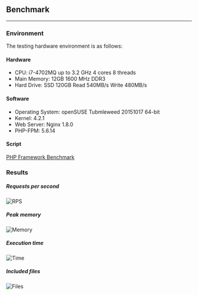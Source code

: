## Benchmark
***
### Environment
The testing hardware environment is as follows:

#### Hardware
* CPU: i7-4702MQ up to 3.2 GHz 4 cores 8 threads
* Main Memory: 12GB 1600 MHz DDR3
* Hard Drive: SSD 120GB Read 540MB/s Write 480MB/s

#### Software
* Operating System: openSUSE Tubmleweed 20151017 64-bit
* Kernel: 4.2.1
* Web Server: Nginx 1.8.0
* PHP-FPM: 5.6.14

#### Script
[PHP Framework Benchmark](https://github.com/kenjis/php-framework-benchmark)

### Results
##### Requests per second

![RPS](/img/doc/benchmark.jpg)

##### Peak memory

![Memory](/img/doc/benchmark2.jpg)

##### Execution time

![Time](/img/doc/benchmark3.jpg)

##### Included files

![Files](/img/doc/benchmark4.jpg)